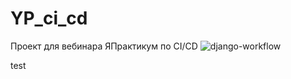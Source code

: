 # YP_ci_cd
Проект для вебинара ЯПрактикум по CI/CD
![django-workflow](https://github.com/KateGL/YP_ci_cd/actions/workflows/django.yml/badge.svg)

test